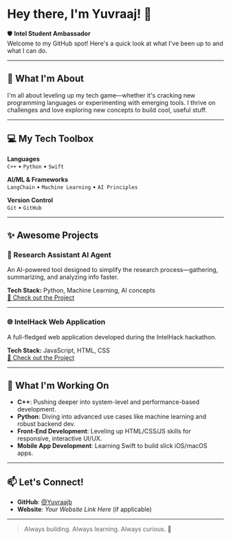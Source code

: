 # Hey there, I'm Yuvraaj! 👋

🛡️ **Intel Student Ambassador**  
Welcome to my GitHub spot! Here's a quick look at what I've been up to and what I can do.

---

## 🚀 What I'm About

I'm all about leveling up my tech game—whether it's cracking new programming languages or experimenting with emerging tools. I thrive on challenges and love exploring new concepts to build cool, useful stuff.

---

## 💻 My Tech Toolbox

**Languages**  
`C++` • `Python` • `Swift`

**AI/ML & Frameworks**  
`LangChain` • `Machine Learning` • `AI Principles`

**Version Control**  
`Git` • `GitHub`

---

## ✨ Awesome Projects

### 🔬 Research Assistant AI Agent  
An AI-powered tool designed to simplify the research process—gathering, summarizing, and analyzing info faster.

**Tech Stack:** Python, Machine Learning, AI concepts  
[🔗 Check out the Project](#) <!-- Add real link here -->

---

### 🌐 IntelHack Web Application  
A full-fledged web application developed during the IntelHack hackathon.

**Tech Stack:** JavaScript, HTML, CSS  
[🔗 Check out the Project](#) <!-- Add real link here -->

---

## 🌱 What I'm Working On

- **C++**: Pushing deeper into system-level and performance-based development.
- **Python**: Diving into advanced use cases like machine learning and robust backend dev.
- **Front-End Development**: Leveling up HTML/CSS/JS skills for responsive, interactive UI/UX.
- **Mobile App Development**: Learning Swift to build slick iOS/macOS apps.

---

## 📫 Let's Connect!

- **GitHub**: [@Yuvraajb](https://github.com/Yuvraajb)
- **Website**: _Your Website Link Here_ (if applicable)

---

> Always building. Always learning. Always curious. 🚀
